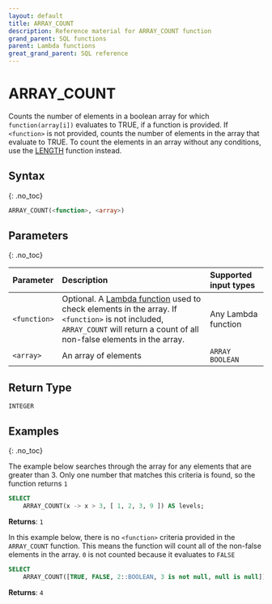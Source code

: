 ```yaml
---
layout: default
title: ARRAY_COUNT
description: Reference material for ARRAY_COUNT function
grand_parent: SQL functions
parent: Lambda functions
great_grand_parent: SQL reference
---
```



# ARRAY\_COUNT
Counts the number of elements in a boolean array for which `function(array[i])` evaluates to TRUE, if a function is provided. 
If `<function>` is not provided, counts the number of elements in the array that evaluate to TRUE.
To count the elements in an array without any conditions, use the [LENGTH](./length.md) function instead.

## Syntax
{: .no_toc}

```sql
ARRAY_COUNT(<function>, <array>)
```
## Parameters
{: .no_toc} 

| Parameter | Description         | Supported input types | 
| :--------- | :-------------------------------------------- | :--------| 
| `<function>`  | Optional. A [Lambda function](../../working-with-semi-structured-data/working-with-arrays.md#manipulating-arrays-with-lambda-functions) used to check elements in the array. If `<function>` is not included, `ARRAY_COUNT` will return a count of all non-false elements in the array. | Any Lambda function | 
| `<array>`   | An array of elements | `ARRAY BOOLEAN` | 

## Return Type
`INTEGER`

## Examples
{: .no_toc}

The example below searches through the array for any elements that are greater than 3. Only one number that matches this criteria is found, so the function returns `1`

```sql
SELECT
	ARRAY_COUNT(x -> x > 3, [ 1, 2, 3, 9 ]) AS levels;
```

**Returns**: `1`

In this example below, there is no `<function>` criteria provided in the `ARRAY_COUNT` function. This means the function will count all of the non-false elements in the array. `0` is not counted because it evaluates to `FALSE`

```sql
SELECT
	ARRAY_COUNT([TRUE, FALSE, 2::BOOLEAN, 3 is not null, null is null]) AS levels;
```

**Returns**: `4`